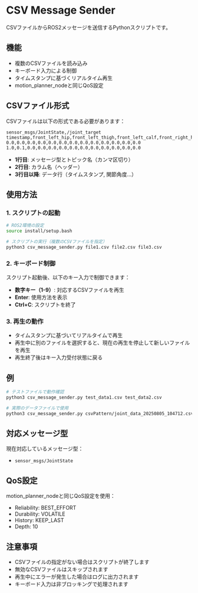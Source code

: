 # CSV Message Sender

CSVファイルからROS2メッセージを送信するPythonスクリプトです。

## 機能

- 複数のCSVファイルを読み込み
- キーボード入力による制御
- タイムスタンプに基づくリアルタイム再生
- motion_planner_nodeと同じQoS設定

## CSVファイル形式

CSVファイルは以下の形式である必要があります：

```
sensor_msgs/JointState,/joint_target
timestamp,front_left_hip,front_left_thigh,front_left_calf,front_right_hip,front_right_thigh,front_right_calf,rear_left_hip,rear_left_thigh,rear_left_calf,rear_right_hip,rear_right_thigh,rear_right_calf
0.0,0.0,0.0,0.0,0.0,0.0,0.0,0.0,0.0,0.0,0.0,0.0,0.0
1.0,0.1,0.0,0.0,0.0,0.0,0.0,0.0,0.0,0.0,0.0,0.0,0.0
```

- **1行目**: メッセージ型とトピック名（カンマ区切り）
- **2行目**: カラム名（ヘッダー）
- **3行目以降**: データ行（タイムスタンプ, 関節角度...）

## 使用方法

### 1. スクリプトの起動

```bash
# ROS2環境の設定
source install/setup.bash

# スクリプトの実行（複数のCSVファイルを指定）
python3 csv_message_sender.py file1.csv file2.csv file3.csv
```

### 2. キーボード制御

スクリプト起動後、以下のキー入力で制御できます：

- **数字キー（1-9）**: 対応するCSVファイルを再生
- **Enter**: 使用方法を表示
- **Ctrl+C**: スクリプトを終了

### 3. 再生の動作

- タイムスタンプに基づいてリアルタイムで再生
- 再生中に別のファイルを選択すると、現在の再生を停止して新しいファイルを再生
- 再生終了後はキー入力受付状態に戻る

## 例

```bash
# テストファイルで動作確認
python3 csv_message_sender.py test_data1.csv test_data2.csv

# 実際のデータファイルで使用
python3 csv_message_sender.py csvPattern/joint_data_20250805_104712.csv
```

## 対応メッセージ型

現在対応しているメッセージ型：
- `sensor_msgs/JointState`

## QoS設定

motion_planner_nodeと同じQoS設定を使用：
- Reliability: BEST_EFFORT
- Durability: VOLATILE
- History: KEEP_LAST
- Depth: 10

## 注意事項

- CSVファイルの指定がない場合はスクリプトが終了します
- 無効なCSVファイルはスキップされます
- 再生中にエラーが発生した場合はログに出力されます
- キーボード入力は非ブロッキングで処理されます 
